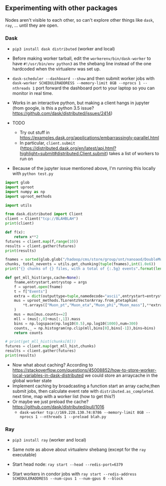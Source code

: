 ## Experimenting with other packages

Nodes aren't visible to each other, so can't explore other things like `dask`, `ray`, ...
until they are open.

### Dask

* `pip3 install dask distributed` (worker and local)

* Before making worker tarball, edit the `workerenv/bin/dask-worker` to
have `#!/usr/bin/env python3` as the shebang line instead of the one
hardcoded when the virtualenv was set up.

* `dask-scheduler --dashboard --show` and then submit worker jobs with
`dask-worker SCHEDULERADDRESS --memory-limit 8GB --nprocs 1 --nthreads 1`
port forward the dashboard port to your laptop so you can monitor in real time.

* Works in an interactive python, but making a client hangs in jupyter (from google, is this a python 3.5 issue? https://github.com/dask/distributed/issues/2414)

* TODO
  * Try out stuff in https://examples.dask.org/applications/embarrassingly-parallel.html
  * In particular, `client.submit` (https://distributed.dask.org/en/latest/api.html?highlight=submit#distributed.Client.submit) takes a list of workers to run on

* Because of the jupyter issue mentioned above, I'm running this locally with `python test.py`
```python
import glob
import uproot
import numpy as np
import uproot_methods

import utils

from dask.distributed import Client
client = Client("tcp://BLAHBLAH")
print(client)

def f(x):
    return x**2
futures = client.map(f,range(10))
results = client.gather(futures)
print(results)

fnames = sorted(glob.glob("/hadoop/cms/store/group/snt/nanoaod/DoubleMuon__Run*/*.root"))[:10]
chunks, total_nevents = utils.get_chunking(tuple(fnames),int(1.0e6))
print("{} chunks of {} files, with a total of {:.5g} events".format(len(chunks),len(fnames),total_nevents))

def get_mll_hist(args,cache=None):
    fname,entrystart,entrystop = args
    f = uproot.open(fname)
    t = f["Events"]
    extra = dict(outputtype=tuple,namedecode="ascii",entrystart=entrystart,entrystop=entrystop,cache=cache)
    mus = uproot_methods.TLorentzVectorArray.from_ptetaphim(
        *t.arrays(["Muon_pt","Muon_eta","Muon_phi","Muon_mass"],**extra)
    )
    mus = mus[mus.counts==2]
    mll = (mus[:,0]+mus[:,1]).mass
    bins = np.logspace(np.log10(0.5),np.log10(1000),num=300)
    counts,_ = np.histogram(np.clip(mll,bins[0],bins[-1]),bins=bins)
    return counts

# print(get_mll_hist(chunks[0]))
futures = client.map(get_mll_hist,chunks)
results = client.gather(futures)
print(results)
```
  * Now what about caching? According to https://stackoverflow.com/questions/45008852/how-to-store-worker-local-variables-in-dask-distributed we could store an arraycache in the global worker state
  * Implement caching by broadcasting a function start an array cache,then submit jobs, then calculate event rate with `distributed.as_completed`. next time, map with a worker list (how to get this?)
  * Or maybe we just preload the cache? https://github.com/dask/distributed/pull/1016
    * `dask-worker tcp://169.228.130.74:8786 --memory-limit 8GB --nprocs 1 --nthreads 1 --preload blah.py`

### Ray

* `pip3 install ray` (worker and local)

* Same note as above about virtualenv shebang (except for the `ray` executable)

* Start head node: `ray start --head --redis-port=6379`

* Start workers in condor jobs with `ray start --redis-address SCHEDULERADDRESS --num-cpus 1 --num-gpus 0 --block`

